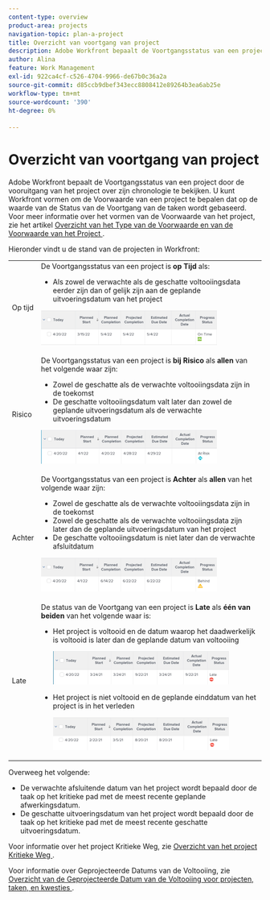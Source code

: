 ```yaml
---
content-type: overview
product-area: projects
navigation-topic: plan-a-project
title: Overzicht van voortgang van project
description: Adobe Workfront bepaalt de Voortgangsstatus van een project door de vooruitgang van het project over zijn chronologie te bekijken. U kunt Workfront vormen om de Voorwaarde van een project te bepalen dat op de waarde van de Status van de Voortgang van de taken wordt gebaseerd. Meer informatie over de status van projectvoortgang vindt u in dit artikel.
author: Alina
feature: Work Management
exl-id: 922ca4cf-c526-4704-9966-de67b0c36a2a
source-git-commit: d85ccb9dbef343ecc8808412e89264b3ea6ab25e
workflow-type: tm+mt
source-wordcount: '390'
ht-degree: 0%

---
```


# Overzicht van voortgang van project

<!--Audited: 12/2023-->

Adobe Workfront bepaalt de Voortgangsstatus van een project door de vooruitgang van het project over zijn chronologie te bekijken. U kunt Workfront vormen om de Voorwaarde van een project te bepalen dat op de waarde van de Status van de Voortgang van de taken wordt gebaseerd. Voor meer informatie over het vormen van de Voorwaarde van het project, zie het artikel [ Overzicht van het Type van de Voorwaarde en van de Voorwaarde van het Project ](../../../manage-work/projects/manage-projects/project-condition-and-condition-type.md).

Hieronder vindt u de stand van de projecten in Workfront:

<table style="table-layout:auto"> 
 <col> 
 <col> 
 <tbody> 
  <tr> 
   <td>Op tijd</td> 
   <td> De Voortgangsstatus van een project is <strong> op Tijd </strong> als:<ul><li>Als zowel de verwachte als de geschatte voltooiingsdata eerder zijn dan of gelijk zijn aan de geplande uitvoeringsdatum van het project</li></ul> <p> <img src="assets/project-on-time-progress-status-350x69.png" style="width: 350;height: 69;"> </p> </td> 
  </tr> 
  <tr> 
   <td>Risico</td> 
   <td> De Voortgangsstatus van een project is <strong> bij Risico </strong> als <strong> allen </strong> van het volgende waar zijn:<ul><li>Zowel de geschatte als de verwachte voltooiingsdata zijn in de toekomst</li><li> De geschatte voltooiingsdatum valt later dan zowel de geplande uitvoeringsdatum als de verwachte uitvoeringsdatum </li></ul><p> <img src="assets/project-at-risk-progress-status-350x67.png" style="width: 350;height: 67;"> </p> </td> 
  </tr> 
  <tr> 
   <td>Achter</td> 
   <td> De Voortgangsstatus van een project is <strong> Achter </strong> als <strong> allen </strong> van het volgende waar zijn:<ul><li>Zowel de geschatte als de verwachte voltooiingsdata zijn in de toekomst</li><li> Zowel de geschatte als de verwachte voltooiingsdata zijn later dan de geplande uitvoeringsdatum van het project</li><li> De geschatte voltooiingsdatum is niet later dan de verwachte afsluitdatum</li></ul> <p> <img src="assets/project-behind-progress-status-350x67.png" style="width: 350;height: 67;"> </p> </td> 
  </tr> 
  <tr> 
   <td>Late</td> 
   <td> 
     De status van de Voortgang van een project is <strong> Late </strong> als <strong> één van beiden </strong> van het volgende waar is:<ul><li>Het project is voltooid en de datum waarop het daadwerkelijk is voltooid is later dan de geplande datum van voltooiing <p> <img src="assets/project-late-progress-status-350x66.png" style="width: 350;height: 66;"> </p> </li> 
     <li> <p>Het project is niet voltooid en de geplande einddatum van het project is in het verleden <p> <img src="assets/project-late-progress-status-incomplete-status-350x66.png" style="width: 350;height: 66;"> </p> </li> 
    </ul> </td> 
  </tr> 
 </tbody> 
</table>

Overweeg het volgende:

* De verwachte afsluitende datum van het project wordt bepaald door de taak op het kritieke pad met de meest recente geplande afwerkingsdatum.
* De geschatte uitvoeringsdatum van het project wordt bepaald door de taak op het kritieke pad met de meest recente geschatte uitvoeringsdatum.

Voor informatie over het project Kritieke Weg, zie [ Overzicht van het project Kritieke Weg ](../../../manage-work/tasks/manage-tasks/critical-path.md).

Voor informatie over Geprojecteerde Datums van de Voltooiing, zie [ Overzicht van de Geprojecteerde Datum van de Voltooiing voor projecten, taken, en kwesties ](../../../manage-work/projects/planning-a-project/project-projected-completion-date.md).
